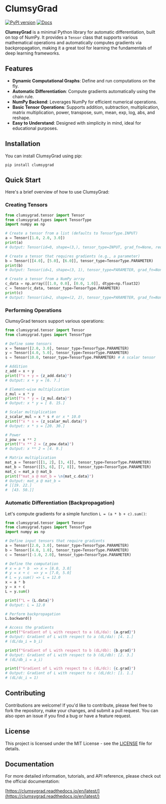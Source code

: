 # ClumsyGrad

[![PyPI version](https://badge.fury.io/py/clumsygrad.svg)](https://badge.fury.io/py/clumsygrad)
[![Docs](https://readthedocs.org/projects/clumsygrad/badge/?version=latest)](https://clumsygrad.readthedocs.io/en/latest/)

**ClumsyGrad** is a minimal Python library for automatic differentiation, built on top of NumPy. It provides a `Tensor` class that supports various mathematical operations and automatically computes gradients via backpropagation, making it a great tool for learning the fundamentals of deep learning frameworks.

## Features

- **Dynamic Computational Graphs**: Define and run computations on the fly.
- **Automatic Differentiation**: Compute gradients automatically using the chain rule.
- **NumPy Backend**: Leverages NumPy for efficient numerical operations.
- **Basic Tensor Operations**: Supports addition, subtraction, multiplication, matrix multiplication, power, transpose, sum, mean, exp, log, abs, and reshape.
- **Easy to Understand**: Designed with simplicity in mind, ideal for educational purposes.

## Installation

You can install ClumsyGrad using pip:

```shell
pip install clumsygrad
```

## Quick Start

Here's a brief overview of how to use ClumsyGrad:

### Creating Tensors

```python
from clumsygrad.tensor import Tensor
from clumsygrad.types import TensorType
import numpy as np

# Create a tensor from a list (defaults to TensorType.INPUT)
a = Tensor([1.0, 2.0, 3.0])
print(a)
# Output: Tensor(id=0, shape=(3,), tensor_type=INPUT, grad_fn=None, requires_grad=False)

# Create a tensor that requires gradients (e.g., a parameter)
b = Tensor([[4.0], [5.0], [6.0]], tensor_type=TensorType.PARAMETER)
print(b)
# Output: Tensor(id=1, shape=(3, 1), tensor_type=PARAMETER, grad_fn=None, requires_grad=True)

# Create a tensor from a NumPy array
c_data = np.array([[1.0, 0.0], [0.0, 1.0]], dtype=np.float32)
c = Tensor(c_data, tensor_type=TensorType.PARAMETER)
print(c)
# Output: Tensor(id=2, shape=(2, 2), tensor_type=PARAMETER, grad_fn=None, requires_grad=True)
```

### Performing Operations

ClumsyGrad tensors support various operations:

```python
from clumsygrad.tensor import Tensor
from clumsygrad.types import TensorType

# Define some tensors
x = Tensor([2.0, 3.0], tensor_type=TensorType.PARAMETER)
y = Tensor([4.0, 5.0], tensor_type=TensorType.PARAMETER)
s = Tensor(10.0, tensor_type=TensorType.PARAMETER) # A scalar tensor

# Addition
z_add = x + y
print(f"x + y = {z_add.data}")
# Output: x + y = [6. 7.]

# Element-wise multiplication
z_mul = x * y
print(f"x * y = {z_mul.data}")
# Output: x * y = [ 8. 15.]

# Scalar multiplication
z_scalar_mul = x * s # or x * 10.0
print(f"x * s = {z_scalar_mul.data}")
# Output: x * s = [20. 30.]

# Power
z_pow = x ** 2
print(f"x ** 2 = {z_pow.data}")
# Output: x ** 2 = [4. 9.]

# Matrix multiplication
mat_a = Tensor([[1, 2], [3, 4]], tensor_type=TensorType.PARAMETER)
mat_b = Tensor([[5, 6], [7, 8]], tensor_type=TensorType.PARAMETER)
mat_c = mat_a @ mat_b
print(f"mat_a @ mat_b = \n{mat_c.data}")
# Output: mat_a @ mat_b =
# [[19. 22.]
#  [43. 50.]]
```

### Automatic Differentiation (Backpropagation)

Let's compute gradients for a simple function `L = (a * b + c).sum()`:

```python
from clumsygrad.tensor import Tensor
from clumsygrad.types import TensorType
import numpy as np

# Define input tensors that require gradients
a = Tensor([2.0, 3.0], tensor_type=TensorType.PARAMETER)
b = Tensor([4.0, 1.0], tensor_type=TensorType.PARAMETER)
c = Tensor([-1.0, 2.0], tensor_type=TensorType.PARAMETER)

# Define the computation
# x = a * b  => x = [8.0, 3.0]
# y = x + c  => y = [7.0, 5.0]
# L = y.sum() => L = 12.0
x = a * b
y = x + c
L = y.sum()

print(f"L = {L.data}")
# Output: L = 12.0

# Perform backpropagation
L.backward()

# Access the gradients
print(f"Gradient of L with respect to a (dL/da): {a.grad}")
# Output: Gradient of L with respect to a (dL/da): [4. 1.]
# (dL/da_i = b_i)

print(f"Gradient of L with respect to b (dL/db): {b.grad}")
# Output: Gradient of L with respect to b (dL/db): [2. 3.]
# (dL/db_i = a_i)

print(f"Gradient of L with respect to c (dL/dc): {c.grad}")
# Output: Gradient of L with respect to c (dL/dc): [1. 1.]
# (dL/dc_i = 1)
```

## Contributing

Contributions are welcome! If you'd like to contribute, please feel free to fork the repository, make your changes, and submit a pull request. You can also open an issue if you find a bug or have a feature request.

## License

This project is licensed under the MIT License - see the [LICENSE](LICENSE) file for details.

## Documentation

For more detailed information, tutorials, and API reference, please check out the official documentation:

[https://clumsygrad.readthedocs.io/en/latest/](https://clumsygrad.readthedocs.io/en/latest/)
